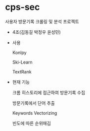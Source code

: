 # cps-sec
사용자 방문기록 크롤링 및 분석 프로젝트
- 4조(김동길 박정우 윤성민)

- 사용 
    
    Konlpy
    
    Ski-Learn
    
    TextRank

- 현재 기능

    크롬 히스토리에 접근하여 방문기록 수집
    
    방문기록에서 단어 추출
    
    Keywords Vectorizing

    빈도에 따른 순위매김
   

